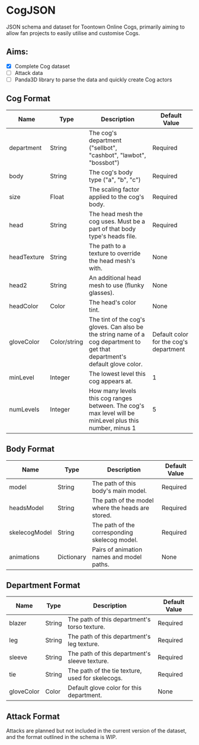 # CogJSON
JSON schema and dataset for Toontown Online Cogs, primarily aiming to allow fan projects to easily utilise and customise Cogs.
## Aims:
- [x] Complete Cog dataset
- [ ] Attack data
- [ ] Panda3D library to parse the data and quickly create Cog actors
## Cog Format
Name | Type | Description | Default Value
--- | --- | --- | ---
department | String | The cog's department ("sellbot", "cashbot", "lawbot", "bossbot") | Required
body | String | The cog's body type ("a", "b", "c") | Required
size | Float | The scaling factor applied to the cog's body. | Required
head | String | The head mesh the cog uses. Must be a part of that body type's heads file. | Required
headTexture | String | The path to a texture to override the head mesh's with. | None
head2 | String | An additional head mesh to use (flunky glasses). | None
headColor | Color | The head's color tint. | None
gloveColor | Color/string | The tint of the cog's gloves. Can also be the string name of a cog department to get that department's default glove color. | Default color for the cog's department
minLevel | Integer | The lowest level this cog appears at. | 1
numLevels | Integer | How many levels this cog ranges between. The cog's max level will be minLevel plus this number, minus 1 | 5
## Body Format
Name | Type | Description | Default Value
--- | --- | --- | ---
model | String | The path of this body's main model. | Required
headsModel | String | The path of the model where the heads are stored. | Required
skelecogModel | String | The path of the corresponding skelecog model. | Required
animations | Dictionary | Pairs of animation names and model paths. | None
## Department Format
Name | Type | Description | Default Value
--- | --- | --- | ---
blazer | String | The path of this department's torso texture. | Required
leg | String | The path of this department's leg texture. | Required
sleeve | String | The path of this department's sleeve texture. | Required
tie | String | The path of the tie texture, used for skelecogs. | Required
gloveColor | Color | Default glove color for this department. | None
## Attack Format
Attacks are planned but not included in the current version of the dataset, and the format outlined in the schema is WIP.
